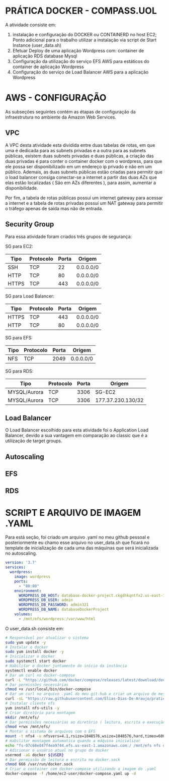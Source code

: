 # PRÁTICA DOCKER - COMPASS.UOL

A atividade consiste em:
1. instalação e configuração do DOCKER ou CONTAINERD no host EC2; Ponto adicional para o trabalho utilizar a instalação via script de Start Instance (user_data.sh) 
2. Efetuar Deploy de uma aplicação Wordpress com: container de aplicação RDS database Mysql 
3. Configuração da utilização do serviço EFS AWS para estáticos do container de aplicação Wordpress 
4. Configuração do serviço de Load Balancer AWS para a aplicação Wordpress


# AWS - CONFIGURAÇÃO

As subseções seguintes contém as étapas de configuração da infraestrutura no ambiente da Amazon Web Services.

## VPC

A VPC desta atividade esta dividida entre duas tabelas de rotas, em que uma é dedicada para as subnets privadas e a outra para as subnets públicas, existem duas subnets privadas e duas públicas, a criação das duas privadas é para conter o container docker com o wordpress, para que ele possa ser disponibilizado em um endereço ip privado e não em um público. Ademais, as duas subnets públicas estão criadas para permitir que o load balancer consiga conectar-se a internet a partir das duas AZs que elas estão localizadas ( São em AZs diferentes ), para assim, aumentar a disponibilidade.

Por fim, a tabela de rotas públicas possuí um internet gateway para acessar a internet e a tabela de rotas privadas possuí um NAT gateway para permitir o tráfego apenas de saída mas não de entrada.

## Security Group

Para essa atividade foram criados três grupos de segurança:

SG para EC2:

|Tipo|Protocolo|Porta|Origem|
|----------|-----|-----|----|
|SSH|TCP|22|0.0.0.0/0|
|HTTP|TCP|80|0.0.0.0/0|
|HTTPS|TCP|443|0.0.0.0/0|

SG para Load Balancer:

|Tipo|Protocolo|Porta|Origem|
|----------|-----|-----|----|
|HTTPS|TCP|443|0.0.0.0/0|
|HTTP|TCP|80|0.0.0.0/0|

SG para EFS:

|Tipo|Protocolo|Porta|Origem|
|----------|-----|-----|----|
|NFS|TCP|2049|0.0.0.0/0|

SG para RDS:

|Tipo|Protocolo|Porta|Origem|
|----------|-----|-----|----|
|MYSQL/Aurora|TCP|3306|SG-EC2
|MYSQL/Aurora|TCP|3306|177.37.230.130/32|

## Load Balancer

O Load Balancer escolhido para esta atividade foi o Application Load Balancer, devido a sua vantagem em comparação ao classic que é a utilização de target groups.

## Autoscaling


## EFS


## RDS



# SCRIPT E ARQUIVO DE IMAGEM .YAML

Para está seção, foi criado um arquivo .yaml no meu github pessoal e posteriormente eu chamo esse arquivo no user_data.sh que ficará no template de inicialização de cada uma das máquinas que será inicializada no autoscaling.

```yaml
version: '3.7'
services:
  wordpress:
    image: wordpress
    ports:
      - "80:80"
    environment:
      WORDPRESS_DB_HOST: database-docker-project.ckgdhkqntfx2.us-east-1.rds.amazonaws.com
      WORDPRESS_DB_USER: admin
      WORDPRESS_DB_PASSWORD: admin321
      WORDPRESS_DB_NAME: databaseDockerProject
    volumes:
      - /mnt/efs/wordpress:/var/www/html
```

O user_data.sh consiste em:

```sh
# Responsável por atualizar o sistema
sudo yum update -y
# Instalar o docker
sudo yum install docker -y
# Inicializar o docker
sudo systemctl start docker
# Habilitar o docker juntamente do início da instância
systemctl enable docker
# Dar um curl no docker-compose
curl -L "https://github.com/docker/compose/releases/latest/download/docker-compose-$(uname -s)-$(uname -m)" -o /usr/local/bin/docker-compose
# Dar permissões necessárias
chmod +x /usr/local/bin/docker-compose
# Dar um curl no arquivo .yaml do meu git-hub e criar um arquivo de mesmo nome contendo seu conteúdo
curl -sL "https://raw.githubusercontent.com/Elias-Dias-De-Araujo/pratica_docker_compass_uol/main/docker-compose.yaml" --output "/home/ec2-user/docker-compose.yaml"
# Instalar cliente nfs 
yum install nfs-utils -y
# Criar diretório para montagem
mkdir /mnt/efs/
# Dar permissões necessárias ao diretório ( leitura, escrita e execução ) 
chmod +rwx /mnt/efs/
# Montar o sistema de arquivos com o EFS
mount -t nfs4 -o nfsvers=4.1,rsize=1048576,wsize=1048576,hard,timeo=600,retrans=2,noresvport fs-07c68e847f4ea9744.efs.us-east-1.amazonaws.com:/ /mnt/efs/
# Habilitar montagem automatica quando a máquina inicializar
echo "fs-07c68e847f4ea9744.efs.us-east-1.amazonaws.com:/ /mnt/efs nfs defaults 0 0" >> /etc/fstab
# Adicionar o usuário atual no grupo do docker
usermod -aG docker ${USER}
# Dar permissão de leitura e escrita no docker.sock
chmod 666 /var/run/docker.sock
# Criar o container com docker-compose utilizando a imagem do .yaml
docker-compose -f /home/ec2-user/docker-compose.yaml up -d
```
